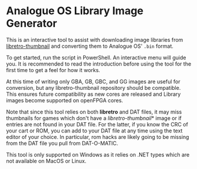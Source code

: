 # Analogue OS Library Image Generator

This is an interactive tool to assist with downloading image libraries from
[libretro-thumbnail](https://github.com/libretro-thumbnails/libretro-thumbnails)
and converting them to Analogue OS' ``.bin`` format.

To get started, run the script in PowerShell. An interactive menu will guide you.
It is recommended to read the introduction before using the tool for the first
time to get a feel for how it works.

At this time of writing only GBA, GB, GBC, and GG images are useful for
conversion, but any libretro-thumbnail repository should be compatible.
This ensures future compatibility as new cores are released and Library
images become supported on openFPGA cores.

Note that since this tool relies on both **libretro** and DAT files, it may miss
thumbnails for games which don't have a *libretro-thumbnail** image or if entries
are not found in your DAT file. For the latter, if you know the CRC of your
cart or ROM, you can add to your DAT file at any time using the text editor of
your choice. In particular, rom hacks are likely going to be missing from
the DAT file you pull from DAT-O-MATIC.

This tool is only supported on Windows as it relies on .NET types which are
not available on MacOS or Linux.